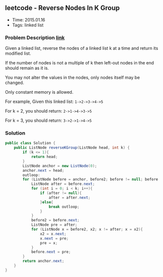 ## leetcode - Reverse Nodes In K Group
- Time: 2015.01.16
- Tags: linked list

### Problem Description [link][1]
Given a linked list, reverse the nodes of a linked list k at a time and return its modified list.

If the number of nodes is not a multiple of k then left-out nodes in the end should remain as it is.

You may not alter the values in the nodes, only nodes itself may be changed.

Only constant memory is allowed.

For example,
Given this linked list: `1->2->3->4->5`

For k = 2, you should return: `2->1->4->3->5`

For k = 3, you should return: `3->2->1->4->5`


### Solution
```java
public class Solution {
    public ListNode reverseKGroup(ListNode head, int k) {
        if (k <= 1){
            return head;
        }
        ListNode anchor = new ListNode(0);
        anchor.next = head;
        outloop: 
        for (ListNode before = anchor, before2; before != null; before = before2){
            ListNode after = before.next;
            for (int i = 0; i < k; i++){
                if (after != null){
                    after = after.next;
                }else{
                    break outloop;
                }
            }
            before2 = before.next;
            ListNode pre = after; 
            for (ListNode x = before2, x2; x != after; x = x2){
                x2 = x.next;
                x.next = pre;
                pre = x;
            }
            before.next = pre;
        }
        return anchor.next;
    }
}
```

[1]: https://oj.leetcode.com/problems/reverse-nodes-in-k-group/ "reverse-nodes-in-k-group"

